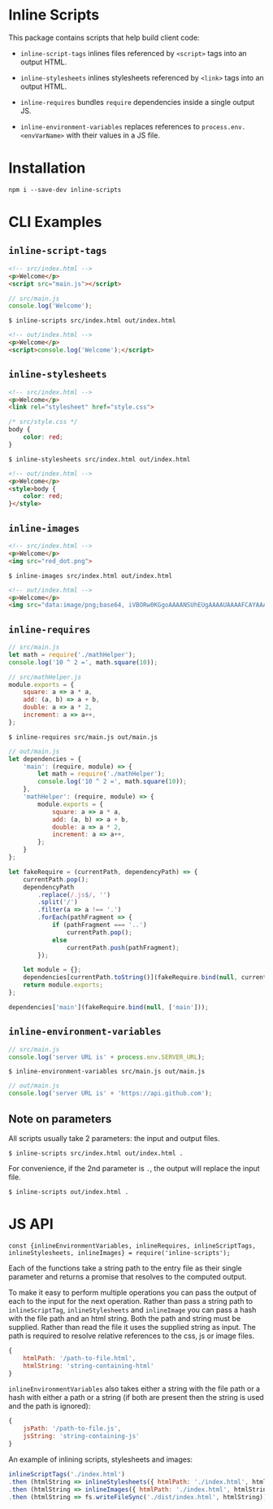 # Inline Scripts

This package contains scripts that help build client code:

- `inline-script-tags` inlines files referenced by `<script>` tags into an output HTML.

- `inline-stylesheets` inlines stylesheets referenced by `<link>` tags into an output HTML.

- `inline-requires` bundles `require` dependencies inside a single output JS.

- `inline-environment-variables` replaces references to `process.env.<envVarName>` with their values in a JS file.

# Installation

`npm i --save-dev inline-scripts`

# CLI Examples

## `inline-script-tags`

```html
<!-- src/index.html -->
<p>Welcome</p>
<script src="main.js"></script>
```

```js
// src/main.js
console.log('Welcome');
```

`$ inline-scripts src/index.html out/index.html`

```html
<!-- out/index.html -->
<p>Welcome</p>
<script>console.log('Welcome');</script>
```

## `inline-stylesheets`

```html
<!-- src/index.html -->
<p>Welcome</p>
<link rel="stylesheet" href="style.css">
```

```css
/* src/style.css */
body {
	color: red;
}
```

`$ inline-stylesheets src/index.html out/index.html`

```html
<!-- out/index.html -->
<p>Welcome</p>
<style>body {
	color: red;
}</style>
```

## `inline-images`

```html
<!-- src/index.html -->
<p>Welcome</p>
<img src="red_dot.png">
```

`$ inline-images src/index.html out/index.html`

```html
<!-- out/index.html -->
<p>Welcome</p>
<img src="data:image/png;base64, iVBORw0KGgoAAAANSUhEUgAAAAUAAAAFCAYAAACNbyblAAAAHElEQVQI12P4//8/w38GIAXDIBKE0DHxgljNBAAO9TXL0Y4OHwAAAABJRU5ErkJggg==">
```

## `inline-requires`

```js
// src/main.js
let math = require('./mathHelper');
console.log('10 ^ 2 =', math.square(10));
```

```js
// src/mathHelper.js
module.exports = {
	square: a => a * a,
	add: (a, b) => a + b,
	double: a => a * 2,
	increment: a => a++,
};

```

`$ inline-requires src/main.js out/main.js`

```js
// out/main.js
let dependencies = {
	'main': (require, module) => {
		let math = require('./mathHelper');
		console.log('10 ^ 2 =', math.square(10));
	},
	'mathHelper': (require, module) => {
		module.exports = {
			square: a => a * a,
			add: (a, b) => a + b,
			double: a => a * 2,
			increment: a => a++,
		};
	}
};

let fakeRequire = (currentPath, dependencyPath) => {
	currentPath.pop();
	dependencyPath
		.replace(/.js$/, '')
		.split('/')
		.filter(a => a !== '.')
		.forEach(pathFragment => {
			if (pathFragment === '..')
				currentPath.pop();
			else
				currentPath.push(pathFragment);
		});

	let module = {};
	dependencies[currentPath.toString()](fakeRequire.bind(null, currentPath), module);
	return module.exports;
};

dependencies['main'](fakeRequire.bind(null, ['main']));
```

## `inline-environment-variables`


```js
// src/main.js
console.log('server URL is' + process.env.SERVER_URL);
```

`$ inline-environment-variables src/main.js out/main.js`

```js
// out/main.js
console.log('server URL is' + 'https://api.github.com');
```

## Note on parameters

All scripts usually take 2 parameters: the input and output files.

`$ inline-scripts src/index.html out/index.html .`

For convenience, if the 2nd parameter is `.`, the output will replace the input file.

`$ inline-scripts out/index.html .`

# JS API

`const {inlineEnvironmentVariables, inlineRequires, inlineScriptTags, inlineStylesheets, inlineImages} = require('inline-scripts');`

Each of the functions take a string path to the entry file as their single parameter and returns a promise that resolves to the computed output.

To make it easy to perform multiple operations you can pass the output of each to the input for the next operation. Rather than pass a string path to `inlineScriptTag`, `inlineStylesheets` and `inlineImage` you can pass a hash with the file path and an html string. Both the path and string must be supplied. Rather than read the file it uses the supplied string as input. The path is required to resolve relative references to the css, js or image files.
```js
{ 
	htmlPath: '/path-to-file.html',
	htmlString: 'string-containing-html'
}
```
`inlineEnvironmentVariables` also takes either a string with the file path or a hash with either a path or a string (if both are present then the string is used and the path is ignored):
```js
{ 
	jsPath: '/path-to-file.js',
	jsString: 'string-containing-js'
}
```
An example of inlining scripts, stylesheets and images:
```js
inlineScriptTags('./index.html')
.then (htmlString => inlineStylesheets({ htmlPath: './index.html', htmlString }))
.then (htmlString => inlineImages({ htmlPath: './index.html', htmlString }))
.then (htmlString => fs.writeFileSync('./dist/index.html', htmlString));

```
